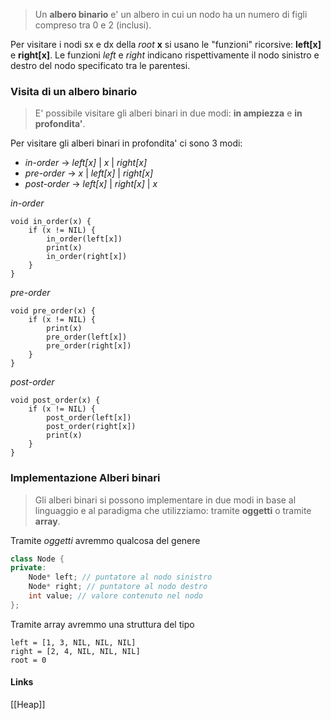 >Un **albero binario** e' un albero in cui un nodo ha un numero di figli compreso tra 0 e 2 (inclusi).

Per visitare i nodi sx e dx della *root* **x** si usano le "funzioni" ricorsive: **left[x]** e **right[x]**.
Le funzioni *left* e *right* indicano rispettivamente il nodo sinistro e destro del nodo specificato tra le parentesi.
### Visita di un albero binario
>E' possibile visitare gli alberi binari in due modi: **in ampiezza** e **in profondita'**.

Per visitare gli alberi binari in profondita' ci sono 3 modi:
- *in-order* -> *left[x]* | *x* | *right[x]*
- *pre-order* -> *x* | *left[x]* | *right[x]* 
- *post-order* -> *left[x]* | *right[x]* | *x*


 *in-order*
```
void in_order(x) {
	if (x != NIL) {
		in_order(left[x])
		print(x)
		in_order(right[x])
	}
}
```

*pre-order*
```
void pre_order(x) {
	if (x != NIL) {
		print(x)
		pre_order(left[x])
		pre_order(right[x])
	}
}
```

*post-order*
```
void post_order(x) {
	if (x != NIL) {
		post_order(left[x])
		post_order(right[x])
		print(x)
	}
}
```

### Implementazione Alberi binari
>Gli alberi binari si possono implementare in due modi in base al linguaggio e al paradigma che utilizziamo: tramite **oggetti** o tramite **array**.

Tramite *oggetti* avremmo qualcosa del genere
```cpp
class Node {
private:
	Node* left; // puntatore al nodo sinistro
	Node* right; // puntatore al nodo destro
	int value; // valore contenuto nel nodo
};
```

Tramite array avremmo una struttura del tipo
```
left = [1, 3, NIL, NIL, NIL]
right = [2, 4, NIL, NIL, NIL]
root = 0
```

#### Links
[[Heap]]